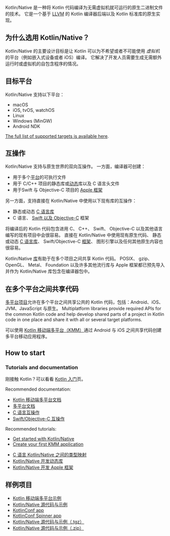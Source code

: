 [//]: # (title: Kotlin 原生)

Kotlin/Native 是一种将 Kotlin 代码编译为无需虚拟机就可运行的原生二进制文件的技术。
它是一个基于 [LLVM](https://llvm.org/) 的 Kotlin 编译器后端以及 Kotlin 标准库的原生实现<!--
-->。

## 为什么选用 Kotlin/Native？

Kotlin/Native 的主要设计目标是让 Kotlin 可以为不希望或者不可能使用 *虚拟机* 的平台<!--
-->（例如嵌入式设备或者 iOS）编译。
它解决了开发人员需要生成<!--
-->无需额外运行时或虚拟机的自包含程序的情况。

## 目标平台

Kotlin/Native 支持以下平台：
   * macOS
   * iOS, tvOS, watchOS
   * Linux
   * Windows (MinGW)
   * Android NDK

[The full list of supported targets is available here](mpp-supported-platforms.md).


## 互操作

Kotlin/Native 支持与原生世界的双向互操作。
一方面，编译器可创建：
* 用于多个[平台](#目标平台)的可执行文件
* 用于 C/C++ 项目的静态库或[动态](native-dynamic-libraries.md)库以及 C 语言头文件
* 用于Swift 与 Objective-C 项目的 [Apple 框架](apple-framework.md)

另一方面，支持直接在 Kotlin/Native 中使用以下现有库<!--
-->的互操作：
* 静态或动态 [C 语言库](native-c-interop.md)
* C 语言、 [Swift 以及 Objective-C](native-objc-interop.md) 框架

将编译后的 Kotlin 代码包含进<!--
-->用 C、 C++、 Swift、 Objective-C 以及其他语言编写的现有项目中会很容易。
直接在 Kotlin/Native 中使用现有原生代码、
静态或动态 [C 语言库](native-c-interop.md)、
Swift/Objective-C [框架](native-objc-interop.md)、
图形引擎以及任何其他原生内容也很容易。

Kotlin/Native [库](native-platform-libs.md)有助于在多个项目之间共享 Kotlin
代码。
POSIX、 gzip、 OpenGL、 Metal、 Foundation 以及许多其他流行库与
Apple 框架都已预先导入并作为 Kotlin/Native 库包含在编译器包中。

## 在多个平台之间共享代码

[多平台项目](multiplatform.md)允许在多个平台之间共享公共的 Kotlin 代码，包括：Android、iOS、JVM、JavaScript 与原生。
Multiplatform libraries provide required APIs for the common Kotlin code and help develop shared parts of a project in
Kotlin code in one place and share it with all or several target platforms.

可以使用 [Kotlin 移动端多平台（KMM）](https://kotlinlang.org/lp/mobile/)通过 Android 与 iOS 之间共享代码创建多平台移动应用程序。

## How to start

### Tutorials and documentation

刚接触 Kotlin？可以看看 [Kotlin 入门](getting-started.md)页。

Recommended documentation: 
- [Kotlin 移动端多平台文档](kmm-getting-started.md)
- [多平台文档](mpp-intro.md)
- [C 语言互操作](native-c-interop.md)
- [Swift/Objective-C 互操作](native-objc-interop.md)

Recommended tutorials:
* [Get started with Kotlin/Native](native-get-started.md)
* [Create your first KMM application](kmm-create-first-app.md)
- [C 语言 Kotlin/Native 之间的类型映射](mapping-primitive-data-types-from-c.md)
- [Kotlin/Native 开发动态库](native-dynamic-libraries.md)
- [Kotlin/Native 开发 Apple 框架](apple-framework.md)

## 样例项目

* [Kotlin 移动端多平台示例](kmm-samples.md)
* [Kotlin/Native 源代码与示例](https://github.com/JetBrains/kotlin/tree/master/kotlin-native/samples) 
* [KotlinConf app](https://github.com/JetBrains/kotlinconf-app) 
* [KotlinConf Spinner app](https://github.com/jetbrains/kotlinconf-spinner)
* [Kotlin/Native 源代码与示例（.tgz）](https://download.jetbrains.com/kotlin/native/kotlin-native-samples-1.0.1.tar.gz)
* [Kotlin/Native 源代码与示例（.zip）](https://download.jetbrains.com/kotlin/native/kotlin-native-samples-1.0.1.zip)



